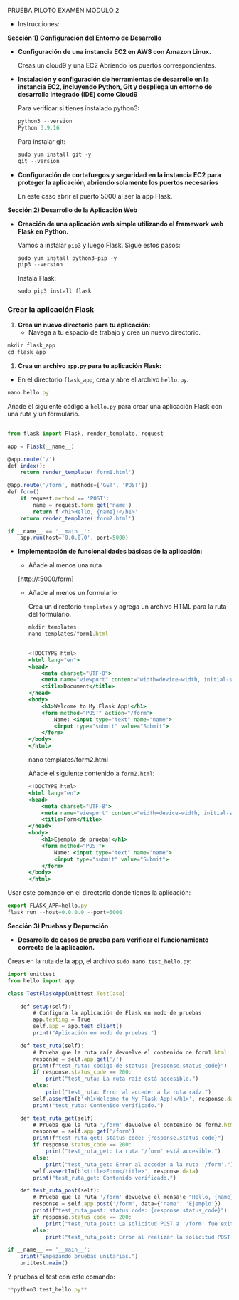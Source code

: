 PRUEBA PILOTO EXAMEN MODULO 2

- Instrucciones:

**Sección 1) Configuración del Entorno de Desarrollo**

- **Configuración de una instancia EC2 en AWS con Amazon Linux.**
    
    Creas un cloud9 y una EC2 Abriendo los puertos correspondientes.
    

- **Instalación y configuración de herramientas de desarrollo en la instancia EC2, incluyendo Python, Git y despliega un entorno de desarrollo integrado (IDE) como Cloud9**
    
    Para verificar si tienes instalado python3:
    
    ```jsx
    python3 --version
    Python 3.9.16
    ```
    
    Para instalar git:
    
    ```jsx
    sudo yum install git -y
    git --version
    ```
    

- **Configuración de cortafuegos y seguridad en la instancia EC2 para proteger la aplicación, abriendo solamente los puertos necesarios**
    
    En este caso abrir el puerto 5000 al ser la app Flask.
    

**Sección 2) Desarrollo de la Aplicación Web**

- **Creación de una aplicación web simple utilizando el framework web Flask en Python.**
    
    Vamos a instalar `pip3` y luego Flask. Sigue estos pasos:
    
    ```jsx
    sudo yum install python3-pip -y
    pip3 --version
    ```
    
    Instala Flask:
    
    ```jsx
    sudo pip3 install flask
    ```
    

### Crear la aplicación Flask

1. **Crea un nuevo directorio para tu aplicación:**
    - Navega a tu espacio de trabajo y crea un nuevo directorio.

```jsx
mkdir flask_app
cd flask_app
```

1. **Crea un archivo `app.py` para tu aplicación Flask:**
- En el directorio `flask_app`, crea y abre el archivo `hello.py`.

```jsx
nano hello.py
```

Añade el siguiente código a `hello.py` para crear una aplicación Flask con una ruta y un formulario.

```jsx
                                                                                                                                                                  
from flask import Flask, render_template, request

app = Flask(__name__)

@app.route('/')
def index():
    return render_template('form1.html')

@app.route('/form', methods=['GET', 'POST'])
def form():
    if request.method == 'POST':
        name = request.form.get('name')
        return f'<h1>Hello, {name}!</h1>'
    return render_template('form2.html')

if __name__ == '__main__':
    app.run(host='0.0.0.0', port=5000)
```

- **Implementación de funcionalidades básicas de la aplicación:**
    - Añade al menos una ruta
    
    [http://<tu-ip-publica-de-ec2>:5000/form]
    
    - Añade al menos un formulario
        
        Crea un directorio `templates` y agrega un archivo HTML para la ruta del formulario.
        
        ```jsx
        mkdir templates
        nano templates/form1.html
        ```
        
        ```jsx
                                       
        <!DOCTYPE html>
        <html lang="en">
        <head>
            <meta charset="UTF-8">
            <meta name="viewport" content="width=device-width, initial-scale=1.0">
            <title>Document</title>
        </head>
        <body>
            <h1>Welcome to My Flask App!</h1>
            <form method="POST" action="/form">
                Name: <input type="text" name="name">
                <input type="submit" value="Submit">
            </form>
        </body>
        </html>
        ```
        
        nano templates/form2.html
        
        Añade el siguiente contenido a `form2.html`:
        
        ```jsx
        <!DOCTYPE html>
        <html lang="en">
        <head>
            <meta charset="UTF-8">
            <meta name="viewport" content="width=device-width, initial-scale=1.0">
            <title>Form</title>
        </head>
        <body>
            <h1>Ejemplo de prueba!</h1>
            <form method="POST">
                Name: <input type="text" name="name">
                <input type="submit" value="Submit">
            </form>
        </body>
        </html>
        
        ```
        

Usar este comando en el directorio donde tienes la aplicación:

```jsx
export FLASK_APP=hello.py
flask run --host=0.0.0.0 --port=5000
```

**Sección 3) Pruebas y Depuración**

- **Desarrollo de casos de prueba para verificar el funcionamiento correcto de la aplicación.**

Creas en la ruta de la app, el archivo `sudo nano test_hello.py`:

```jsx
import unittest
from hello import app

class TestFlaskApp(unittest.TestCase):

    def setUp(self):
        # Configura la aplicación de Flask en modo de pruebas
        app.testing = True
        self.app = app.test_client()
        print("Aplicación en modo de pruebas.")

    def test_ruta(self):
        # Prueba que la ruta raíz devuelve el contenido de form1.html
        response = self.app.get('/')
        print(f"test_ruta: codigo de status: {response.status_code}")
        if response.status_code == 200:
            print("test_ruta: La ruta raíz está accesible.")
        else:
            print("test_ruta: Error al acceder a la ruta raíz.")
        self.assertIn(b'<h1>Welcome to My Flask App!</h1>', response.data)
        print("test_ruta: Contenido verificado.")

    def test_ruta_get(self):
        # Prueba que la ruta '/form' devuelve el contenido de form2.html cuando se realiza una solicitud GET
        response = self.app.get('/form')
        print(f"test_ruta_get: status code: {response.status_code}")
        if response.status_code == 200:
            print("test_ruta_get: La ruta '/form' está accesible.")
        else:
            print("test_ruta_get: Error al acceder a la ruta '/form'.")
        self.assertIn(b'<title>Form</title>', response.data)
        print("test_ruta_get: Contenido verificado.")

    def test_ruta_post(self):
        # Prueba que la ruta '/form' devuelve el mensaje "Hello, {name}!" cuando se envía un formulario POST
        response = self.app.post('/form', data={'name': 'Ejemplo'})
        print(f"test_ruta_post: status code: {response.status_code}")
        if response.status_code == 200:
            print("test_ruta_post: La solicitud POST a '/form' fue exitosa.")
        else:
            print("test_ruta_post: Error al realizar la solicitud POST a '/form'.")

if __name__ == '__main__':
    print("Empezando pruebas unitarias.")
    unittest.main()

```

Y pruebas el test con este comando:

```jsx
**python3 test_hello.py**
```
